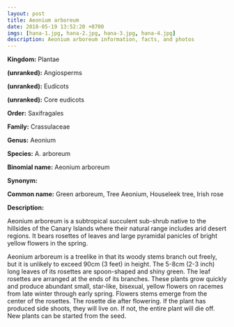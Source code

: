 ```yaml
---
layout: post
title: Aeonium arboreum
date: 2018-05-19 13:52:20 +0700
imgs: [hana-1.jpg, hana-2.jpg, hana-3.jpg, hana-4.jpg]
description: Aeonium arboreum information, facts, and photos
---
```

**Kingdom:** Plantae

**(unranked):** Angiosperms

**(unranked):** Eudicots

**(unranked):** Core eudicots

**Order:** Saxifragales

**Family:** Crassulaceae

**Genus:** Aeonium

**Species:** A. arboreum

**Binomial name:** Aeonium arboreum

**Synonym:**

**Common name:** Green arboreum, Tree Aeonium, Houseleek tree, Irish rose

**Description:**

Aeonium arboreum is a subtropical succulent sub-shrub native to the hillsides of the Canary Islands where their natural range includes arid desert regions. It bears rosettes of leaves and large pyramidal panicles of bright yellow flowers in the spring.

Aeonium arboreum is a treelike in that its woody stems branch out freely, but it is unlikely to exceed 90cm (3 feet) in height. The 5-8cm (2-3 inch) long leaves of its rosettes are spoon-shaped and shiny green. The leaf rosettes are arranged at the ends of its branches. These plants grow quickly and produce abundant small, star-like, bisexual, yellow flowers on racemes from late winter through early spring. Flowers stems emerge from the center of the rosettes. The rosette die after flowering. If the plant has produced side shoots, they will live on. If not, the entire plant will die off. New plants can be started from the seed.